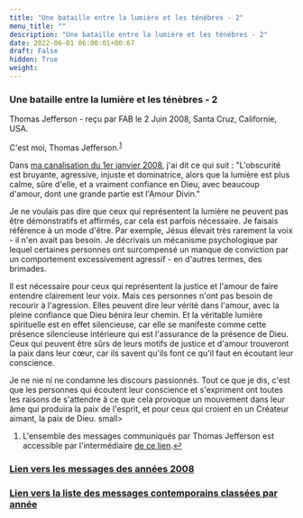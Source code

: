 ```yaml
---
title: "Une bataille entre la lumière et les ténèbres - 2"
menu_title: ""
description: "Une bataille entre la lumière et les ténèbres - 2"
date: 2022-06-01 06:00:01+00:67
draft: False
hidden: True
weight:
---
```

### Une bataille entre la lumière et les ténèbres - 2

Thomas Jefferson - reçu par FAB le 2 Juin 2008, Santa Cruz, Californie, USA.

C'est moi, Thomas Jefferson.<sup id="a1">[1](#f1)</sup>

Dans [ma canalisation du 1er janvier 2008](/fr-contemporary-messages/fr-contemporary-messages-by-date-order/fr-contemporary-messages-2008/fr-2008-1-1-1-fab-thomas-jefferson/), j'ai dit ce qui suit : "L'obscurité est bruyante, agressive, injuste et dominatrice, alors que la lumière est plus calme, sûre d'elle, et a vraiment confiance en Dieu, avec beaucoup d'amour, dont une grande partie est l'Amour Divin."

Je ne voulais pas dire que ceux qui représentent la lumière ne peuvent pas être démonstratifs et affirmés, car cela est parfois nécessaire. Je faisais référence à un mode d'être. Par exemple, Jésus élevait très rarement la voix - il n'en avait pas besoin. Je décrivais un mécanisme psychologique par lequel certaines personnes ont surcompensé un manque de conviction par un comportement excessivement agressif - en d'autres termes, des brimades.

Il est nécessaire pour ceux qui représentent la justice et l'amour de faire entendre clairement leur voix. Mais ces personnes n'ont pas besoin de recourir à l'agression. Elles peuvent dire leur vérité dans l'amour, avec la pleine confiance que Dieu bénira leur chemin. Et la véritable lumière spirituelle est en effet silencieuse, car elle se manifeste comme cette présence silencieuse intérieure qui est l'assurance de la présence de Dieu. Ceux qui peuvent être sûrs de leurs motifs de justice et d'amour trouveront la paix dans leur cœur, car ils savent qu'ils font ce qu'il faut en écoutant leur conscience.

Je ne nie ni ne condamne les discours passionnés. Tout ce que je dis, c'est que les personnes qui écoutent leur conscience et s'expriment ont toutes les raisons de s'attendre à ce que cela provoque un mouvement dans leur âme qui produira la paix de l'esprit, et pour ceux qui croient en un Créateur aimant, la paix de Dieu.
small>

1. <large id="f1"> L'ensemble des messages communiqués par Thomas  Jefferson est accessible par l'intermédiaire [de ce lien](/fr-contemporary-messages/6-3-fr-contemporary-messages-by-author/6-3-3-fr-former-american-presidents/).[↩](#a1)

### [**Lien vers les messages des années 2008**](/fr-contemporary-messages/fr-contemporary-messages-by-date-order/fr-contemporary-messages-2008/)

### [**Lien vers la liste des messages contemporains classées par année**](/fr-contemporary-messages/fr-contemporary-messages-by-date-order/)
